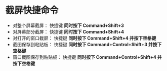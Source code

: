 # 截屏快捷命令

- 对整个屏幕截屏： 快捷键 **同时按下 Command+Shift+3**
- 对屏幕部分截屏： 快捷键 **同时按下 Command+Shift+4**
- 对打开的窗口截屏： 快捷键 **同时按下 Command+Shift+4 并按下空格键**
- 截图保存到粘贴板： 快捷键 **同时按下 Command+Control+Shift+3 并按下空格键**
- 窗口截图保存到粘贴板： 快捷键 **同时按下 Command+Control+Shift+4 并按下空格键**
